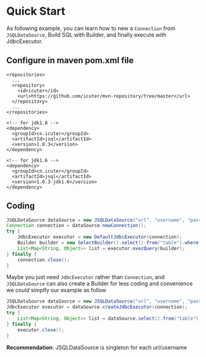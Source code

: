 # Quick Start

As following example, you can learn how to new a `Connection` from `JSQLDataSource`, Build SQL with Builder, and finally execute with JdbcExecutor.

## Configure in maven pom.xml file

```text
<repositories>
  ...
  <repository>
    <id>icuter</id>
    <url>https://github.com/icuter/mvn-repository/tree/master</url>
  </repository>
  ...
</repositories>

<!-- for jdk1.8 -->
<dependency>
  <groupId>cn.icuter</groupId>
  <artifactId>jsql</artifactId>
  <version>1.0.3</version>
</dependency>

<!-- for jdk1.6 -->
<dependency>
  <groupId>cn.icuter</groupId>
  <artifactId>jsql</artifactId>
  <version>1.0.3-jdk1.6</version>
</dependency>
```
## Coding

```java
JSQLDataSource dataSource = new JSQLDataSource("url", "username", "password");
Connection connection = dataSource.newConnection();
try {
    JdbcExecutor executor = new DefaultJdbcExecutor(connection);
    Builder builder = new SelectBuilder().select().from("table").where().eq("name", "jsql").build()};
    List<Map<String, Object>> list = executor.execQuery(builder);
} finally {
    connection.close();
}
```

Maybe you just need `JdbcExecutor` rather than `Connection`, and `JSQLDataSource` can also create a Builder for less coding and convenience we could simplfy our example as follow
```java
JSQLDataSource dataSource = new JSQLDataSource("url", "username", "password");
JdbcExecutor executor = dataSource.createJdbcExecutor(connection);
try {
    List<Map<String, Object>> list = dataSource.select().from("table").where().eq("name", "jsql").execQuery(executor);
} finally {
    executor.close();
}
```

**Recommendation**: JSQLDataSource is singleton for each url/username